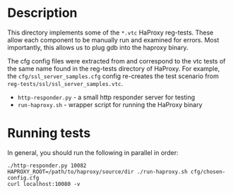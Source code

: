 # Description

This directory implements some of the `*.vtc` HaProxy reg-tests. These
allow each component to be manually run and examined for errors. Most importantly,
this allows us to plug gdb into the haproxy binary.

The cfg config files were extracted from and correspond to the vtc tests
of the same name found in the reg-tests directory of HaProxy. For example,
the `cfg/ssl_server_samples.cfg` config re-creates the test scenario from
`reg-tests/ssl/ssl_server_samples.vtc`.

- `http-responder.py` - a small http responder server for testing
- `run-haproxy.sh` - wrapper script for running the HaProxy binary

# Running tests

In general, you should run the following in parallel in order:

```
./http-responder.py 10082
HAPROXY_ROOT=/path/to/haproxy/source/dir ./run-haproxy.sh cfg/chosen-config.cfg
curl localhost:10080 -v
```

